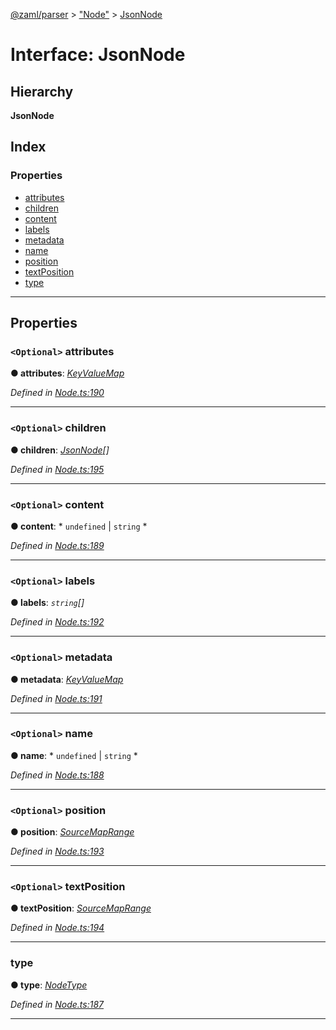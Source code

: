 [@zaml/parser](../README.md) > ["Node"](../modules/_node_.md) > [JsonNode](../interfaces/_node_.jsonnode.md)

# Interface: JsonNode

## Hierarchy

**JsonNode**

## Index

### Properties

* [attributes](_node_.jsonnode.md#attributes)
* [children](_node_.jsonnode.md#children)
* [content](_node_.jsonnode.md#content)
* [labels](_node_.jsonnode.md#labels)
* [metadata](_node_.jsonnode.md#metadata)
* [name](_node_.jsonnode.md#name)
* [position](_node_.jsonnode.md#position)
* [textPosition](_node_.jsonnode.md#textposition)
* [type](_node_.jsonnode.md#type)

---

## Properties

<a id="attributes"></a>

### `<Optional>` attributes

**● attributes**: *[KeyValueMap](../modules/_node_.md#keyvaluemap)*

*Defined in [Node.ts:190](https://github.com/nexushubs/zaml-lang/blob/dc16477/packages/zaml-parser/src/Node.ts#L190)*

___
<a id="children"></a>

### `<Optional>` children

**● children**: *[JsonNode](_node_.jsonnode.md)[]*

*Defined in [Node.ts:195](https://github.com/nexushubs/zaml-lang/blob/dc16477/packages/zaml-parser/src/Node.ts#L195)*

___
<a id="content"></a>

### `<Optional>` content

**● content**: * `undefined` &#124; `string`
*

*Defined in [Node.ts:189](https://github.com/nexushubs/zaml-lang/blob/dc16477/packages/zaml-parser/src/Node.ts#L189)*

___
<a id="labels"></a>

### `<Optional>` labels

**● labels**: *`string`[]*

*Defined in [Node.ts:192](https://github.com/nexushubs/zaml-lang/blob/dc16477/packages/zaml-parser/src/Node.ts#L192)*

___
<a id="metadata"></a>

### `<Optional>` metadata

**● metadata**: *[KeyValueMap](../modules/_node_.md#keyvaluemap)*

*Defined in [Node.ts:191](https://github.com/nexushubs/zaml-lang/blob/dc16477/packages/zaml-parser/src/Node.ts#L191)*

___
<a id="name"></a>

### `<Optional>` name

**● name**: * `undefined` &#124; `string`
*

*Defined in [Node.ts:188](https://github.com/nexushubs/zaml-lang/blob/dc16477/packages/zaml-parser/src/Node.ts#L188)*

___
<a id="position"></a>

### `<Optional>` position

**● position**: *[SourceMapRange](_node_.sourcemaprange.md)*

*Defined in [Node.ts:193](https://github.com/nexushubs/zaml-lang/blob/dc16477/packages/zaml-parser/src/Node.ts#L193)*

___
<a id="textposition"></a>

### `<Optional>` textPosition

**● textPosition**: *[SourceMapRange](_node_.sourcemaprange.md)*

*Defined in [Node.ts:194](https://github.com/nexushubs/zaml-lang/blob/dc16477/packages/zaml-parser/src/Node.ts#L194)*

___
<a id="type"></a>

###  type

**● type**: *[NodeType](../enums/_node_.nodetype.md)*

*Defined in [Node.ts:187](https://github.com/nexushubs/zaml-lang/blob/dc16477/packages/zaml-parser/src/Node.ts#L187)*

___

